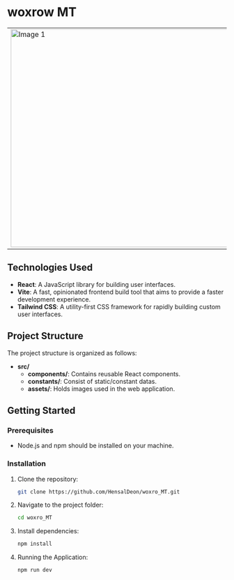 # woxrow MT
<table>
  <tr>
    <td>
      <img width="500" alt="Image 1" src="">
    </td>
    <td>
      <img width="500" alt="Image 2" src="">
    </td>
  </tr>
</table>


## Technologies Used

- **React**: A JavaScript library for building user interfaces.
- **Vite**: A fast, opinionated frontend build tool that aims to provide a faster development experience.
- **Tailwind CSS**: A utility-first CSS framework for rapidly building custom user interfaces.

## Project Structure

The project structure is organized as follows:

- **src/**
  - **components/**: Contains reusable React components.
  - **constants/**: Consist of static/constant datas.
  - **assets/**: Holds images used in the web application.

## Getting Started

### Prerequisites

- Node.js and npm should be installed on your machine.

### Installation

1. Clone the repository:

   ```bash
   git clone https://github.com/HensalDeon/woxro_MT.git

2. Navigate to the project folder:
   ```bash
   cd woxro_MT

3. Install dependencies:
   ```bash
   npm install

4. Running the Application:
   ```bash
   npm run dev



